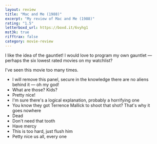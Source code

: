 ```yaml
---
layout: review
title: "Mac and Me (1988)"
excerpt: "My review of Mac and Me (1988)"
rating: "1.5"
letterboxd_url: https://boxd.it/6vyhg1
mst3k: true
rifftrax: false
category: movie-review
---
```


I like the idea of the gauntlet! I would love to program my own gauntlet — perhaps the six lowest rated movies on my watchlist?

I've seen this movie too many times.

- I will remove this panel, secure in the knowledge there are no aliens behind it — oh my god!
- What are those? Kids?
- Pretty nice!
- I'm sure there's a logical explanation, probably a horrifying one
- You know they got Terrence Mallick to shoot that shot? That's why it goes nowhere
- Dead
- Don't need that tooth
- Have mercy
- This is too hard, just flush him
- Petty nice us all, every one
